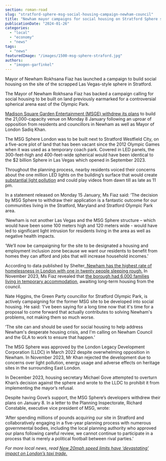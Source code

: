 ```yaml
---
section: roman-road
slug: "stratford-sphere-msg-social-housing-campaign-newham-council"
title: "Newham mayor campaigns for social housing on Stratford Sphere site"
publicationDate: "2024-01-26"
categories: 
  - "local"
  - "economy"
  - "news"
tags: 
  - "news"
featuredImage: "/images/1500-msg-sphere-straford.jpg"
authors: 
  - "imogen-garfinkel"
---
```


Mayor of Newham Rokhsana Fiaz has launched a campaign to build social housing on the site of the scrapped Las Vegas-style sphere in Stratford. 

The Mayor of Newham Rokhsana Fiaz has backed a campaign calling for social housing to be built on land previously earmarked for a controversial spherical arena east of the Olympic Park. 

[Madison Square Garden Entertainment (MSGE) withdrew its plans](https://romanroadlondon.com/mayor-sadiq-khan-rejects-las-vegas-msg-sphere-olympic-park-stratford/#:~:text=The%20Sphere%2C%20designed%20by%20architect,and%20120m%20(360ft)%20wide.) to build the 21,000-capacity venue on Monday 8 January following an uproar of opposition from residents and councillors in Newham as well as Mayor of London Sadiq Khan.

The MSG Sphere London was to be built next to Stratford Westfield City, on a five-acre plot of land that has been vacant since the 2012 Olympic Games when it was used as a temporary coach park. Covered in LED panels, the 300-feet-high and 400-feet-wide spherical would have been identical to the $2 billion Sphere in Las Vegas which opened in September 2023. 

Throughout the planning process, nearby residents voiced their concerns about the one million LED lights on the building’s surface that would create [substantial light pollution](https://www.theguardian.com/environment/2023/jan/19/light-pollution-rapidly-reducing-stars-visible-naked-eye-study-finds) and could play videos from dawn till as late as 11 pm.

In a statement released on Monday 15 January, Ms Fiaz said: ‘The decision by MSG Sphere to withdraw their application is a fantastic outcome for our communities living in the Stratford, Maryland and Stratford Olympic Park area.

‘Newham is not another Las Vegas and the MSG Sphere structure – which would have been some 100 meters high and 120 meters wide - would have led to significant light intrusion for residents living in the area as well as negative health impacts.

‘We’ll now be campaigning for the site to be designated a housing and employment inclusion zone because we want our residents to benefit from homes they can afford and jobs that will increase household incomes.’

According to data published by Shelter[, Newham has the highest rate of homelessness in London with one in twenty people sleeping rough.](https://england.shelter.org.uk/media/press_release/at_least_309000_people_homeless_in_england_today#:~:text=Shelter's%20research%20also%20looks%20at,150%2C000%20people%20to%20167%2C000%20people.) In November 2023, Ms Fiaz revealed that [the borough had 6,000 families living in temporary accommodation](https://www.newham.gov.uk/news/article/1184/mayor-fiaz-obe-responds-to-government-s-king-s-speech-of-missed-opportunities-and-nothingness-#:~:text=%E2%80%9CThere%20is%20nothing%20new%20to,on%20our%20housing%20waiting%20list.), awaiting long-term housing from the council.

Nate Higgins, the Green Party councillor for Stratford Olympic Park, is actively campaigning for the former MSG site to be developed into social housing. He said: ‘I've been saying for a long time now that it's time for a proposal to come forward that actually contributes to solving Newham's problems, not making them so much worse. 

‘The site can and should be used for social housing to help address Newham's desperate housing crisis, and I'm calling on Newham Council and the GLA to work to ensure that happen.’

The MSG Sphere was approved by the London Legacy Development Corporation (LLDC) in March 2022 despite overwhelming opposition in Newham. In November 2023, Mr Khan rejected the development due to concerns over light pollution, energy usage and adverse effects on heritage sites in the surrounding East London.

In December 2023, housing secretary Michael Gove attempted to overturn Khan’s decision against the sphere and wrote to the LLDC to prohibit it from implementing the mayor’s refusal. 

Despite having Gove’s support, the MSG Sphere’s developers withdrew their plans on January 8. In a letter to the Planning Inspectorate, Richard Constable, executive vice president of MSG, wrote:

‘After spending millions of pounds acquiring our site in Stratford and collaboratively engaging in a five-year planning process with numerous governmental bodies, including the local planning authority who approved our plans following careful review, we cannot continue to participate in a process that is merely a political football between rival parties.’

_For more local news, read [New 20mph speed limits have ‘devastating’ impact on London’s taxi trade.](https://romanroadlondon.com/taxis-speed-limits-lose-license-tower-hamlets/)_



[](https://romanroadlondon.com/taxis-speed-limits-lose-license-tower-hamlets/)
